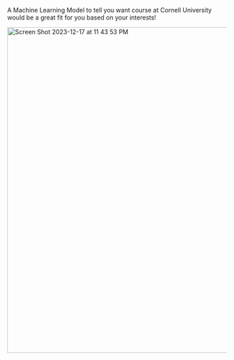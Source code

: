 A Machine Learning Model to tell you want course at Cornell University would be a great fit for you based on your interests!

<img width="747" alt="Screen Shot 2023-12-17 at 11 43 53 PM" src="https://github.com/AnantShyam/CornellCourseAdvisor/assets/90667923/c59d83ad-fb01-450e-947a-68fd49c59d92">
